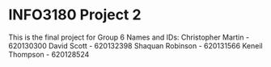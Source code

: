 # INFO3180 Project 2
This is the final project for Group 6 Names and IDs: Christopher Martin - 620130300 David Scott - 620132398 Shaquan Robinson - 620131566 Keneil Thompson - 620128524
